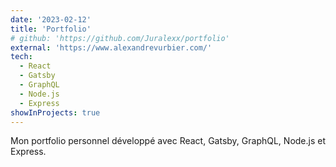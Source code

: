 ```yaml
---
date: '2023-02-12'
title: 'Portfolio'
# github: 'https://github.com/Juralexx/portfolio'
external: 'https://www.alexandrevurbier.com/'
tech:
  - React
  - Gatsby
  - GraphQL
  - Node.js
  - Express
showInProjects: true
---
```


Mon portfolio personnel développé avec React, Gatsby, GraphQL, Node.js et Express.